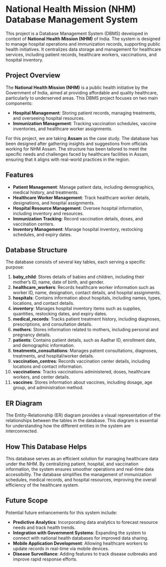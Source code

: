 # National Health Mission (NHM) Database Management System

This project is a Database Management System (DBMS) developed in context of **National Health Mission (NHM)** of India. The system is designed to manage hospital operations and immunization records, supporting public health initiatives. It centralizes data storage and management for healthcare services, including patient records, healthcare workers, vaccinations, and hospital inventory.

## Project Overview

The **National Health Mission (NHM)** is a public health initiative by the Government of India, aimed at providing affordable and quality healthcare, particularly to underserved areas. This DBMS project focuses on two main components:

- **Hospital Management**: Storing patient records, managing treatments, and overseeing hospital resources.
- **Immunization Management**: Tracking vaccination schedules, vaccine inventories, and healthcare worker assignments.

For this project, we are taking **Assam** as the case study. The database has been designed after gathering insights and suggestions from officials working for NHM Assam. The structure has been tailored to meet the specific needs and challenges faced by healthcare facilities in Assam, ensuring that it aligns with real-world practices in the region.

## Features

- **Patient Management**: Manage patient data, including demographics, medical history, and treatments.
- **Healthcare Worker Management**: Track healthcare worker details, designations, and hospital assignments.
- **Hospital Resource Management**: Oversee hospital information, including inventory and resources.
- **Immunization Tracking**: Record vaccination details, doses, and vaccination centers.
- **Inventory Management**: Manage hospital inventory, restocking schedules, and expiry dates.

## Database Structure

The database consists of several key tables, each serving a specific purpose:

1. **baby_child**: Stores details of babies and children, including their mother’s ID, name, date of birth, and gender.
2. **healthcare_workers**: Records healthcare worker information such as worker ID, name, designation, contact details, and hospital assignments.
3. **hospitals**: Contains information about hospitals, including names, types, locations, and contact details.
4. **inventory**: Manages hospital inventory items such as supplies, quantities, restocking dates, and expiry dates.
5. **medical_records**: Tracks patient treatment history, including diagnoses, prescriptions, and consultation details.
6. **mothers**: Stores information related to mothers, including personal and pregnancy details.
7. **patients**: Contains patient details, such as Aadhar ID, enrollment date, and demographic information.
8. **treatments_consultations**: Manages patient consultations, diagnoses, treatments, and hospital/worker details.
9. **vaccination_centres**: Records vaccination center details, including locations and contact information.
10. **vaccinations**: Tracks vaccinations administered, doses, healthcare workers, and center details.
11. **vaccines**: Stores information about vaccines, including dosage, age group, and administration method.

## ER Diagram

The Entity-Relationship (ER) diagram provides a visual representation of the relationships between the tables in the database. This diagram is essential for understanding how the different entities in the system are interconnected.



## How This Database Helps

This database serves as an efficient solution for managing healthcare data under the NHM. By centralizing patient, hospital, and vaccination information, the system ensures smoother operations and real-time data accessibility. The database simplifies the management of immunization schedules, medical records, and hospital resources, improving the overall efficiency of the healthcare system.

## Future Scope

Potential future enhancements for this system include:

- **Predictive Analytics**: Incorporating data analytics to forecast resource needs and track health trends.
- **Integration with Government Systems**: Expanding the system to connect with national health databases for improved data sharing.
- **Mobile Application Development**: Allowing healthcare workers to update records in real-time via mobile devices.
- **Disease Surveillance**: Adding features to track disease outbreaks and improve rapid response efforts.
